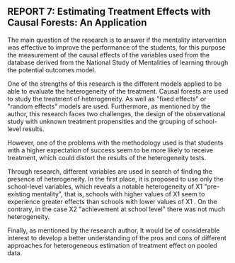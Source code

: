 ## REPORT 7: Estimating Treatment Effects with Causal Forests: An Application

The main question of the research is to answer if the mentality intervention was effective to improve the performance of the students, for this purpose the measurement of the causal effects of the variables used from the database derived from the National Study of Mentalities of learning through the potential outcomes model.

One of the strengths of this research is the different models applied to be able to evaluate the heterogeneity of the treatment. Causal forests are used to study the treatment of heterogeneity. As well as "fixed effects" or "random effects" models are used.
Furthermore, as mentioned by the author, this research faces two challenges, the design of the observational study with unknown treatment propensities and the grouping of school-level results.

However, one of the problems with the methodology used is that students with a higher expectation of success seem to be more likely to receive treatment, which could distort the results of the heterogeneity tests.

Through research, different variables are used in search of finding the presence of heterogeneity. In the first place, it is proposed to use only the school-level variables, which reveals a notable heterogeneity of X1 "pre-existing mentality", that is, schools with higher values ​​of X1 seem to experience greater effects than schools with lower values ​​of X1 . On the contrary, in the case X2 "achievement at school level" there was not much heterogeneity.

Finally, as mentioned by the research author, It would be of considerable interest to develop a better understanding of the pros and cons of different approaches for heterogeneous estimation of treatment effect on pooled data. 